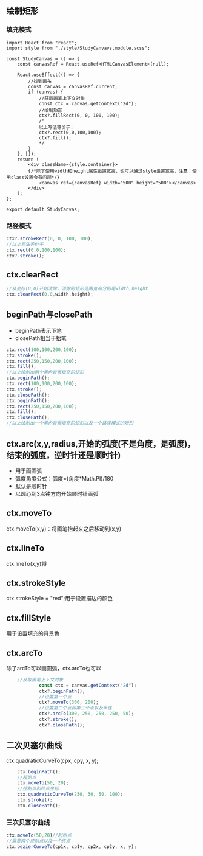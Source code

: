## 绘制矩形
### 填充模式
```tsx
import React from "react";
import style from "./style/StudyCanvavs.module.scss";

const StudyCanvas = () => {
	const canvasRef = React.useRef<HTMLCanvasElement>(null);

	React.useEffect(() => {
		//找到画布
		const canvas = canvasRef.current;
		if (canvas) {
			//获取画笔上下文对象
			const ctx = canvas.getContext("2d");
			//绘制矩形
			ctx?.fillRect(0, 0, 100, 100);
            /*
            以上写法等价于:
            ctx?.rect(0,0,100,100);
            ctx?.fill();
            */
		}
	}, []);
	return (
		<div className={style.container}>
        {/*除了使用width和height属性设置宽高，也可以通过style设置宽高，注意：使用class设置会有问题*/}
			<canvas ref={canvasRef} width="500" height="500"></canvas>
		</div>
	);
};

export default StudyCanvas;

```
### 路径模式
```javascript
ctx?.strokeRect(0, 0, 100, 100);
//以上写法等价于
ctx.rect(0,0,100,100);
ctx?.stroke();

```
## ctx.clearRect
```javascript
//从坐标(0,0)开始清除，清除的矩形范围宽高分别是width,height
ctx.clearRect(0,0,width,height);
```
## beginPath与closePath
- beginPath表示下笔
- closePath相当于抬笔
```javascript
ctx.rect(100,100,200,100);
ctx.stroke();
ctx.rect(250,150,200,100);
ctx.fill();
//以上绘制出两个黑色背景填充的矩形
ctx.beginPath();
ctx.rect(100,100,200,100);
ctx.stroke();
ctx.closePath();
ctx.beginPath();
ctx.rect(250,150,200,100);
ctx.fill();
ctx.closePath();
//以上绘制出一个黑色背景填充的矩形以及一个路径模式的矩形
```
## ctx.arc(x,y,radius,开始的弧度(不是角度，是弧度)，结束的弧度，逆时针还是顺时针)
- 用于画圆弧
- 弧度角度公式：弧度=(角度*Math.PI)/180
- 默认是顺时针
- 以圆心到3点钟方向开始顺时针画弧
## ctx.moveTo
ctx.moveTo(x,y)：将画笔抬起来之后移动到(x,y)
## ctx.lineTo
ctx.lineTo(x,y)将
## ctx.strokeStyle
ctx.strokeStyle = "red";用于设置描边的颜色
## ctx.fillStyle
用于设置填充的背景色
## ctx.arcTo
除了arcTo可以画圆弧，ctx.arcTo也可以
```javascript
	//获取画笔上下文对象
			const ctx = canvas.getContext("2d");
			ctx?.beginPath();
			//设置第一个点
			ctx?.moveTo(300, 200);
			//设置第二个点和第三个点以及半径
			ctx?.arcTo(300, 250, 250, 250, 50);
			ctx?.stroke();
			ctx?.closePath();
```
## 二次贝塞尔曲线
ctx.quadraticCurveTo(cpx, cpy, x, y);
```javascript
	ctx.beginPath();
	//起始点
	ctx.moveTo(50, 20);
	//控制点和终点坐标
	ctx.quadraticCurveTo(230, 30, 50, 100);
	ctx.stroke();
	ctx.closePath();
```
### 三次贝塞尔曲线
```javascript
ctx.moveTo(50,20)//起始点
//需要两个控制点以及一个终点
ctx.bezierCurveTo(cp1x, cp1y, cp2x, cp2y, x, y);
```